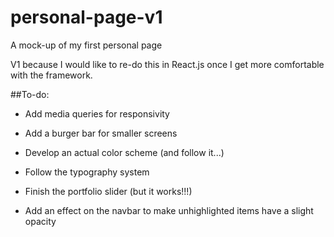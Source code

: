 # personal-page-v1
A mock-up of my first personal page

V1 because I would like to re-do this in React.js once I get more comfortable with the framework. 


##To-do:

- Add media queries for responsivity

- Add a burger bar for smaller screens

- Develop an actual color scheme (and follow it...)

- Follow the typography system

- Finish the portfolio slider (but it works!!!)

- Add an effect on the navbar to make unhighlighted items have a slight opacity
